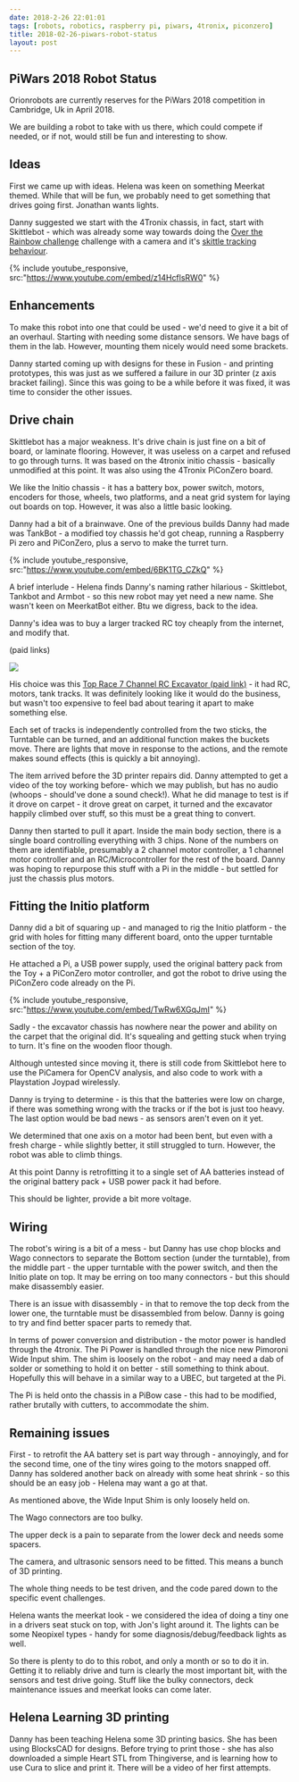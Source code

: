```yaml
---
date: 2018-2-26 22:01:01
tags: [robots, robotics, raspberry pi, piwars, 4tronix, piconzero]
title: 2018-02-26-piwars-robot-status
layout: post
---
```

## PiWars 2018 Robot Status

Orionrobots are currently reserves for the PiWars 2018 competition in Cambridge, Uk in April 2018.

We are building a robot to take with us there, which could compete if needed, or if not, would still be fun and interesting to show.

## Ideas

First we came up with ideas. Helena was keen on something Meerkat themed. While that will be fun, we probably need to get something that drives going first. Jonathan wants lights.

Danny suggested we start with the 4Tronix chassis, in fact, start with Skittlebot - which was already some way towards doing the [Over the Rainbow challenge](http://piwars.org/2018-competition/challenges/somewhere-over-the-rainbow/) challenge with a camera and it's [skittle tracking behaviour](https://www.youtube.com/watch?v=z14HcflsRW0&t=25s).

{% include youtube_responsive, src:"https://www.youtube.com/embed/z14HcflsRW0" %}

## Enhancements

To make this robot into one that could be used - we'd need to give it a bit of an overhaul. Starting with needing some distance sensors. We have bags of them in the lab. However, mounting them nicely would need some brackets.

Danny started coming up with designs for these in Fusion - and printing prototypes, this was just as we suffered a failure in our 3D printer (z axis bracket failing). Since this was going to be a while before it was fixed, it was time to consider the other issues.

## Drive chain

Skittlebot has a major weakness. It's drive chain is just fine on a bit of board, or laminate flooring. However, it was useless on a carpet and refused to go through turns. It was based on the 4tronix initio chassis - basically unmodified at this point. It was also using the 4Tronix PiConZero board.

We like the Initio chassis - it has a battery box, power switch, motors, encoders for those, wheels, two platforms, and a neat grid system for laying out boards on top. However, it was also a little basic looking.

Danny had a bit of a brainwave. One of the previous builds Danny had made was TankBot - a modified toy chassis he'd got cheap, running a Raspberry Pi zero and PiConZero, plus a servo to make the turret turn.

{% include youtube_responsive, src:"https://www.youtube.com/embed/6BK1TG_CZkQ" %}

A brief interlude - Helena finds Danny's naming rather hilarious - Skittlebot, Tankbot and Armbot - so this new robot may yet need a new name. She wasn't keen on MeerkatBot either. Btu we digress, back to the idea.

Danny's idea was to buy a larger tracked RC toy cheaply from the internet, and modify that.

(paid links)

<a href="https://www.amazon.co.uk/Top-Functional-Excavator-Electric-Construction/dp/B00AG573L8/ref=as_li_ss_il?ie=UTF8&qid=1519683404&sr=8-3&keywords=RC+excavator&linkCode=li2&tag=orionrobots-21&linkId=1c11d22b0a53789a561e0d478e2d673e&language=en_GB" target="_blank"><img border="0" src="//ws-eu.amazon-adsystem.com/widgets/q?_encoding=UTF8&ASIN=B00AG573L8&Format=_SL160_&ID=AsinImage&MarketPlace=GB&ServiceVersion=20070822&WS=1&tag=orionrobots-21&language=en_GB" ></a><img src="https://ir-uk.amazon-adsystem.com/e/ir?t=orionrobots-21&language=en_GB&l=li2&o=2&a=B00AG573L8" width="1" height="1" border="0" alt="" style="border:none !important; margin:0px !important;" /><img src="https://ir-uk.amazon-adsystem.com/e/ir?t=orionrobots-21&l=li2&o=2&a=B00AG573L8" width="1" height="1" border="0" alt="" style="border:none !important; margin:0px !important;" />

His choice was this <a href="http://amzn.to/2EVvPDy">Top Race 7 Channel RC Excavator (paid link)</a> - it had RC, motors, tank tracks. It was definitely looking like it would do the business, but wasn't too expensive to feel bad about tearing it apart to make something else.

Each set of tracks is independently controlled from the two sticks, the Turntable can be turned, and an additional function makes the buckets move. There are lights that move in response to the actions, and the remote makes sound effects (this is quickly a bit annoying).

The item arrived before the 3D printer repairs did. Danny attempted to get a video of the toy working before- which we may publish, but has no audio (whoops - should've done a sound check!). What he did manage to test is if it drove on carpet - it drove great on carpet, it turned and the excavator happily climbed over stuff, so this must be a great thing to convert.

Danny then started to pull it apart. Inside the main body section, there is a single board controlling everything with 3 chips. None of the numbers on them are identifiable, presumably a 2 channel motor controller, a 1 channel motor controller and an RC/Microcontroller for the rest of the board. Danny was hoping to repurpose this stuff with a Pi in the middle - but settled for just the chassis plus motors.

## Fitting the Initio platform

Danny did a bit of squaring up - and managed to rig the Initio platform - the grid with holes for fitting many different board, onto the upper turntable section of the toy.

He attached a Pi, a USB power supply, used the original battery pack from the Toy + a PiConZero motor controller, and got the robot to drive using the PiConZero code already on the Pi.

{% include youtube_responsive, src:"https://www.youtube.com/embed/TwRw6XGqJmI" %}

Sadly - the excavator chassis has nowhere near the power and ability on the carpet that the original did. It's squealing and getting stuck when trying to turn. It's fine on the wooden floor though.

Although untested since moving it, there is still code from Skittlebot here to use the PiCamera for OpenCV analysis, and also code to work with a Playstation Joypad wirelessly.

Danny is trying to determine - is this that the batteries were low on charge, if there was something wrong with the tracks or if the bot is just too heavy. The last option would be bad news - as sensors aren't even on it yet.

We determined that one axis on a motor had been bent, but even with a fresh charge - while slightly better, it still struggled to turn. However, the robot was able to climb things.

At this point Danny is retrofitting it to a single set of AA batteries instead of the original battery pack + USB power pack it had before.

This should be lighter, provide a bit more voltage.

## Wiring

The robot's wiring is a bit of a mess - but Danny has use chop blocks and Wago connectors to separate the Bottom section (under the turntable), from the middle part - the upper turntable with the power switch, and then the Initio plate on top. It may be erring on too many connectors - but this should make disassembly easier.

There is an issue with disassembly - in that to remove the top deck from the lower one, the turntable must be disassembled from below. Danny is going to try and find better spacer parts to remedy that.

In terms of power conversion and distribution - the motor power is handled through the 4tronix. The Pi Power is handled through the nice new Pimoroni Wide Input shim. The shim is loosely on the robot - and may need a dab of solder or something to hold it on better - still something to think about. Hopefully this will behave in a similar way to a UBEC, but targeted at the Pi.

The Pi is held onto the chassis in a PiBow case - this had to be modified, rather brutally with cutters, to accommodate the shim.

## Remaining issues

First - to retrofit the AA battery set is part way through - annoyingly, and for the second time, one of the tiny wires going to the motors snapped off. Danny has soldered another back on already with some heat shrink - so this should be an easy job - Helena may want a go at that.

As mentioned above, the Wide Input Shim is only loosely held on.

The Wago connectors are too bulky.

The upper deck is a pain to separate from the lower deck and needs some spacers.

The camera, and ultrasonic sensors need to be fitted. This means a bunch of 3D printing.

The whole thing needs to be test driven, and the code pared down to the specific event challenges.

Helena wants the meerkat look - we considered the idea of doing a tiny one in a drivers seat stuck on top, with Jon's light around it. The lights can be some Neopixel types - handy for some diagnosis/debug/feedback lights as well.

So there is plenty to do to this robot, and only a month or so to do it in. Getting it to reliably drive and turn is clearly the most important bit, with the sensors and test drive going.
Stuff like the bulky connectors, deck maintenance issues and meerkat looks can come later.

## Helena Learning 3D printing

Danny has been teaching Helena some 3D printing basics. She has been using BlocksCAD for designs. Before trying to print those - she has also downloaded a simple Heart STL from Thingiverse, and is learning how to use Cura to slice and print it. There will be a video of her first attempts.
